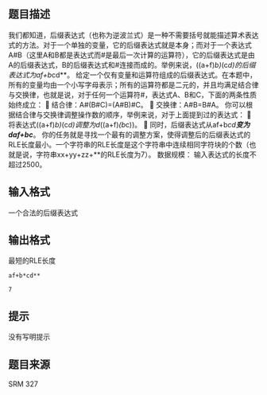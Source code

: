 


## 题目描述
我们都知道，后缀表达式（也称为逆波兰式）是一种不需要括号就能描述算术表达式的方法。对于一个单独的变量，它的后缀表达式就是本身；而对于一个表达式A#B（这里A和B都是表达式而#是最后一次计算的运算符），它的后缀表达式是由A的后缀表达式，B的后缀表达式和#连接而成的。举例来说，((a+f)*b)*(c*d)的后缀表达式为af+b*cd**。
给定一个仅有变量和运算符组成的后缀表达式。在本题中，所有的变量均由一个小写字母表示；所有的运算符都是二元的，并且均满足结合律与交换律，也就是说，对于任何一个运算符#，表达式A、B和C，下面的两条性质始终成立：
	结合律：A#(B#C)=(A#B)#C。
	交换律：A#B=B#A。
你可以根据结合律与交换律调整操作数的顺序，举例来说，对于上面提到过的表达式：
	将表达式((a+f)*b)*(c*d)调整为d*((a+f)*(b*c))。
	同时，后缀表达式从af+b*cd**变为daf+bc***。
你的任务就是寻找一个最有的调整方案，使得调整后的后缀表达式的RLE长度最小。一个字符串的RLE长度是这个字符串中连续相同字符块的个数（也就是说，字符串xx+yy+zz+**的RLE长度为7）。
数据规模：
输入表达式的长度不超过2500。
## 输入格式
一个合法的后缀表达式
## 输出格式
最短的RLE长度

```input1
af+b*cd**

```

```output1
7
```

## 提示
没有写明提示
## 题目来源
SRM 327


